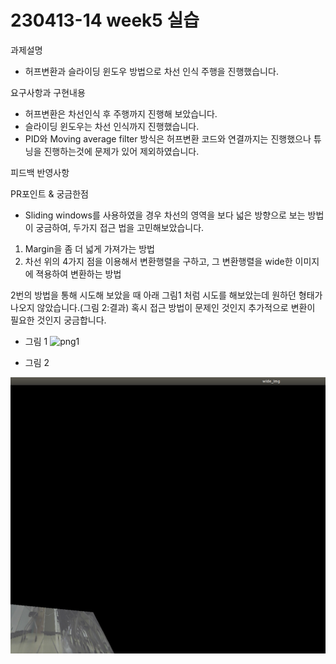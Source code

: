 # 230413-14 week5 실습

과제설명
- 허프변환과 슬라이딩 윈도우 방법으로 차선 인식 주행을 진행했습니다.

요구사항과 구현내용
- 허프변환은 차선인식 후 주행까지 진행해 보았습니다.
- 슬라이딩 윈도우는 차선 인식까지 진행했습니다.
- PID와 Moving average filter 방식은 허프변환 코드와 연결까지는 진행했으나 튜닝을 진행하는것에 문제가 있어 제외하였습니다.

피드백 반영사항

PR포인트 & 궁금한점
- Sliding windows를 사용하였을 경우 차선의 영역을 보다 넓은 방향으로 보는 방법이 궁금하여, 두가지 접근 법을 고민해보았습니다. 
1) Margin을 좀 더 넓게 가져가는 방법
2) 차선 위의 4가지 점을 이용해서 변환행렬을 구하고, 그 변환행렬을 wide한 이미지에 젹용하여 변환하는 방법 
 
2번의 방법을 통해 시도해 보았을 때 아래 그림1 처럼 시도를 해보았는데 원하던 형태가 나오지 않았습니다.(그림 2:결과) 혹시 접근 방법이 문제인 것인지 추가적으로 변환이 필요한 것인지 궁금합니다. 


- 그림 1
![png1](./img/method.png)

- 그림 2

![png2](./img/sliding.png)
